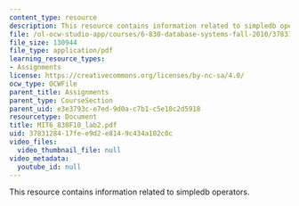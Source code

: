 ```yaml
---
content_type: resource
description: This resource contains information related to simpledb operators.
file: /ol-ocw-studio-app/courses/6-830-database-systems-fall-2010/3783128417fee9d2e8149c434a102c0c_MIT6_830F10_lab2.pdf
file_size: 130944
file_type: application/pdf
learning_resource_types:
- Assignments
license: https://creativecommons.org/licenses/by-nc-sa/4.0/
ocw_type: OCWFile
parent_title: Assignments
parent_type: CourseSection
parent_uid: e3e3793c-e7ed-9d0a-c7b1-c5e18c2d5918
resourcetype: Document
title: MIT6_830F10_lab2.pdf
uid: 37831284-17fe-e9d2-e814-9c434a102c0c
video_files:
  video_thumbnail_file: null
video_metadata:
  youtube_id: null
---
```

This resource contains information related to simpledb operators.